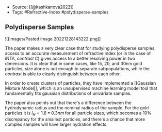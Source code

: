 
- Source: [[@kashkanova2022]]
- Tags: #Refractive-Index #polydisperse-samples

## Polydisperse Samples
![[images/Pasted image 20221228143222.png]]

The paper makes a very clear case that for studying polydisperse samples, access to an accurate measurement of refractive index (or in the case of iNTA, *contrast* $C$) gives access to a better resolving power in two dimensions. It is clear that in some cases, like 15, 20, and 30nm gold particles, size alone is not enough to separate subpopulations, while the *contrast* is able to clearly distinguish between each other. 

In order to create clusters of particles, they have implemented a [[Gaussian Mixture Model]], which is an unsupervised machine learning model tool that fundamentally fits gaussian distributions of univariate samples. 

The paper also points out that there's a difference between the hydrodynamic radius and the nominal radius of the sample. For the gold particles it is $l_H=1.8\pm 0.3 nm$ for all particle sizes, which becomes a 10% discrepancy for the smallest particles, and there's a chance that more complex samples will have larger hydration effects.


